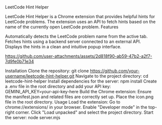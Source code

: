 LeetCode Hint Helper


LeetCode Hint Helper is a Chrome extension that provides helpful hints for LeetCode problems. The extension uses an API to fetch hints based on the name of the currently open LeetCode problem.
Features


Automatically detects the LeetCode problem name from the active tab.
Fetches hints using a backend server connected to an external API.
Displays the hints in a clean and intuitive popup interface.






https://github.com/user-attachments/assets/2d818f90-ab59-47b2-a2f7-7d9fe0b71e34


Installation
Clone the repository:
git clone https://github.com/your-username/leetcode-hint-helper.git
Navigate to the project directory:
cd leetcode-hint-helper
Install dependencies for the server:
npm install
Create a .env file in the root directory and add your API key:
GEMINI_API_KEY=your-api-key-here
Build the Chrome extension:
Ensure the manifest.json and related files are correctly set up.
Place the icon.png file in the root directory.
Usage
Load the extension:
Go to chrome://extensions/ in your browser.
Enable "Developer mode" in the top-right corner.
Click "Load unpacked" and select the project directory.
Start the server:
node server.mjs

